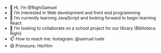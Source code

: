 - 👋 Hi, I’m @RighiSamuel
- 👀 I’m interested in Web development and front end programming
- 🌱 I’m currently learning JavaScript and looking forward to begin learning React
- 💞️ I’m looking to collaborate on a school project for our library (Biblioteca Righi)
- 📫 How to reach me: Instagram: @samuel.iuele
- 😄 Pronouns: He/Him

<!---
RighiSamuel/RighiSamuel is a ✨ special ✨ repository because its `README.md` (this file) appears on your GitHub profile.
You can click the Preview link to take a look at your changes.
--->
